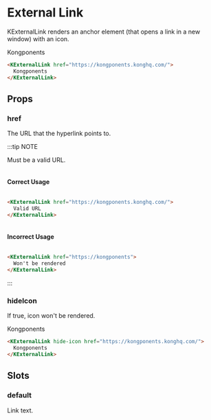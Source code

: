 # External Link

KExternalLink renders an anchor element (that opens a link in a new window) with an icon.


<KExternalLink href="https://kongponents.konghq.com/">Kongponents</KExternalLink>

```html
<KExternalLink href="https://kongponents.konghq.com/">
  Kongponents
</KExternalLink>
```

## Props

### href

The URL that the hyperlink points to.

:::tip NOTE

Must be a valid URL.

<h4 class="example-heading">
  <CheckIcon :size="KUI_ICON_SIZE_40" :color="KUI_COLOR_TEXT_SUCCESS" class="icon" />
  Correct Usage
</h4>

```html
<KExternalLink href="https://kongponents.konghq.com/">
  Valid URL
</KExternalLink>
```

<h4 class="example-heading">
  <CloseIcon :size="KUI_ICON_SIZE_40" :color="KUI_COLOR_TEXT_DANGER" class="icon" />
  Incorrect Usage
</h4>

```html
<KExternalLink href="https://kongponents">
  Won't be rendered
</KExternalLink>
```

:::

### hideIcon

If true, icon won't be rendered.


<KExternalLink hide-icon href="https://kongponents.konghq.com/">Kongponents</KExternalLink>


```html
<KExternalLink hide-icon href="https://kongponents.konghq.com/">
  Kongponents
</KExternalLink>
```

## Slots

### default

Link text.

<script setup lang="ts">
import { CheckIcon, CloseIcon } from '@kong/icons'
import { KUI_ICON_SIZE_40, KUI_COLOR_TEXT_SUCCESS, KUI_COLOR_TEXT_DANGER } from '@kong/design-tokens'
</script>

<style lang="scss" scoped>
.example-heading {
  display: inline-flex;
  align-items: center;

  .icon {
    margin-right: $kui-space-40;
  }
}
</style>
